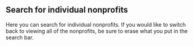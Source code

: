 ## Search for individual nonprofits

Here you can search for individual nonprofits. If you would like to switch back to viewing all of the nonprofits, be sure to erase what you put in the search bar. 